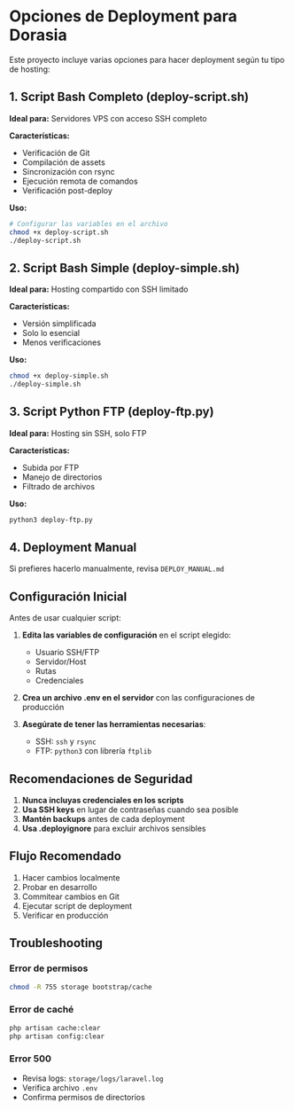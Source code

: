 # Opciones de Deployment para Dorasia

Este proyecto incluye varias opciones para hacer deployment según tu tipo de hosting:

## 1. Script Bash Completo (deploy-script.sh)

**Ideal para:** Servidores VPS con acceso SSH completo

**Características:**
- Verificación de Git
- Compilación de assets
- Sincronización con rsync
- Ejecución remota de comandos
- Verificación post-deploy

**Uso:**
```bash
# Configurar las variables en el archivo
chmod +x deploy-script.sh
./deploy-script.sh
```

## 2. Script Bash Simple (deploy-simple.sh)

**Ideal para:** Hosting compartido con SSH limitado

**Características:**
- Versión simplificada
- Solo lo esencial
- Menos verificaciones

**Uso:**
```bash
chmod +x deploy-simple.sh
./deploy-simple.sh
```

## 3. Script Python FTP (deploy-ftp.py)

**Ideal para:** Hosting sin SSH, solo FTP

**Características:**
- Subida por FTP
- Manejo de directorios
- Filtrado de archivos

**Uso:**
```bash
python3 deploy-ftp.py
```

## 4. Deployment Manual

Si prefieres hacerlo manualmente, revisa `DEPLOY_MANUAL.md`

## Configuración Inicial

Antes de usar cualquier script:

1. **Edita las variables de configuración** en el script elegido:
   - Usuario SSH/FTP
   - Servidor/Host
   - Rutas
   - Credenciales

2. **Crea un archivo .env en el servidor** con las configuraciones de producción

3. **Asegúrate de tener las herramientas necesarias**:
   - SSH: `ssh` y `rsync`
   - FTP: `python3` con librería `ftplib`

## Recomendaciones de Seguridad

1. **Nunca incluyas credenciales en los scripts**
2. **Usa SSH keys** en lugar de contraseñas cuando sea posible
3. **Mantén backups** antes de cada deployment
4. **Usa .deployignore** para excluir archivos sensibles

## Flujo Recomendado

1. Hacer cambios localmente
2. Probar en desarrollo
3. Commitear cambios en Git
4. Ejecutar script de deployment
5. Verificar en producción

## Troubleshooting

### Error de permisos
```bash
chmod -R 755 storage bootstrap/cache
```

### Error de caché
```bash
php artisan cache:clear
php artisan config:clear
```

### Error 500
- Revisa logs: `storage/logs/laravel.log`
- Verifica archivo `.env`
- Confirma permisos de directorios